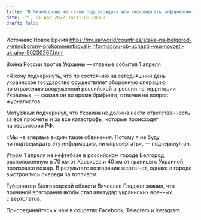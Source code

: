 ```yaml
---
title: "В Минобороны не стали подтверждать или опровергать информацию о причастности Украины к атаке на нефтебазу в Белгороде"
date: Fri, 01 Apr 2022 16:11:00 +0300
draft: false
---
```

Источник: Новое Время https://nv.ua/world/countries/ataka-na-belgorod-v-minoborony-prokommentirovali-informaciyu-ob-uchastii-vsu-novosti-ukrainy-50230267.html


Война России против Украины — главные события 1 апреля

«Я хочу подчеркнуть, что по состоянию на сегодняшний день украинское государство осуществляет оборонную операцию по отражению вооруженной российской агрессии на территории Украины», — сказал он во время брифинга, отвечая на вопрос журналистов. 

Мотузянык подчеркнул, что Украина не должна нести ответственность за все просчеты и за все катастрофы, которые происходят на территории РФ. 

«Мы не впервые видим такие обвинения. Потому я не буду ни подтверждать эту информацию, ни опровергать», — подчеркнул он.

Утром 1 апреля на нефтебазе в российском городе Белгород, расположенную в 70 км от Харькова и 40 км от границы с Украиной, произошел пожар. В результате возгорания жертв нет, однако в городе выстроились очереди за топливом

Губернатор Белгородской области Вячеслав Гладков заявил, что причиной возгорания якобы стал авиаудар украинских военных с вертолетов. 

Присоединяйтесь к нам в соцсетях Facebook, Telegram и Instagram.
